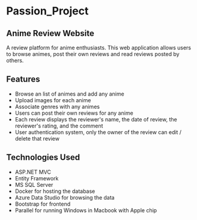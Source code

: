 # Passion_Project

## Anime Review Website
A review platform for anime enthusiasts. This web application allows users to browse animes, post their own reviews and read reviews posted by others.

## Features
- Browse an list of animes and add any anime
- Upload images for each anime
- Associate genres with any animes
- Users can post their own reviews for any anime
- Each review displays the reviewer's name, the date of review, the reviewer's rating, and the comment
- User authentication system, only the owner of the review can edit / delete that review

## Technologies Used
- ASP.NET MVC
- Entity Framework
- MS SQL Server
- Docker for hosting the database
- Azure Data Studio for browsing the data
- Bootstrap for frontend
- Parallel for running Windows in Macbook with Apple chip
